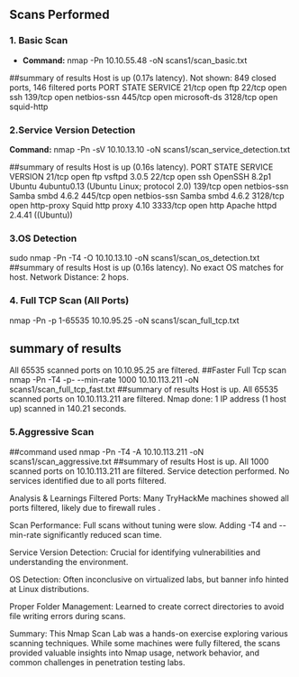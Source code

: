 ## Scans Performed

### 1. Basic Scan
- **Command:**
nmap -Pn 10.10.55.48 -oN scans1/scan_basic.txt

##summary of results
Host is up (0.17s latency).
Not shown: 849 closed ports, 146 filtered ports
PORT     STATE SERVICE
21/tcp   open  ftp
22/tcp   open  ssh
139/tcp  open  netbios-ssn
445/tcp  open  microsoft-ds
3128/tcp open  squid-http

### 2.Service Version Detection
 **Command:**
nmap -Pn -sV 10.10.13.10 -oN scans1/scan_service_detection.txt

##summary of results
Host is up (0.16s latency).
PORT     STATE SERVICE     VERSION
21/tcp   open  ftp         vsftpd 3.0.5
22/tcp   open  ssh         OpenSSH 8.2p1 Ubuntu 4ubuntu0.13 (Ubuntu Linux; protocol 2.0)
139/tcp  open  netbios-ssn Samba smbd 4.6.2
445/tcp  open  netbios-ssn Samba smbd 4.6.2
3128/tcp open  http-proxy  Squid http proxy 4.10
3333/tcp open  http        Apache httpd 2.4.41 ((Ubuntu))

### 3.OS Detection
sudo nmap -Pn -T4 -O 10.10.13.10 -oN scans1/scan_os_detection.txt
##summary of results
Host is up (0.16s latency).
No exact OS matches for host.
Network Distance: 2 hops.


### 4. Full TCP Scan (All Ports)
nmap -Pn -p 1-65535 10.10.95.25 -oN scans1/scan_full_tcp.txt
## summary of results
All 65535 scanned ports on 10.10.95.25 are filtered.
##Faster Full Tcp scan
nmap -Pn -T4 -p- --min-rate 1000 10.10.113.211 -oN scans1/scan_full_tcp_fast.txt
##summary of results
Host is up.
All 65535 scanned ports on 10.10.113.211 are filtered.
Nmap done: 1 IP address (1 host up) scanned in 140.21 seconds.

### 5.Aggressive Scan
##command used
nmap -Pn -T4 -A 10.10.113.211 -oN scans1/scan_aggressive.txt
##summary of results
Host is up.
All 1000 scanned ports on 10.10.113.211 are filtered.
Service detection performed. No services identified due to all ports filtered.


Analysis & Learnings
Filtered Ports: Many TryHackMe machines showed all ports filtered, likely due to firewall rules .

Scan Performance: Full scans without tuning were slow. Adding -T4 and --min-rate significantly reduced scan time.

Service Version Detection: Crucial for identifying vulnerabilities and understanding the environment.

OS Detection: Often inconclusive on virtualized labs, but banner info hinted at Linux distributions.

Proper Folder Management: Learned to create correct directories to avoid file writing errors during scans.



Summary:
This Nmap Scan Lab was a hands-on exercise exploring various scanning techniques. While some machines were fully filtered, the scans provided valuable insights into Nmap usage, network behavior, and common challenges in penetration testing labs.
